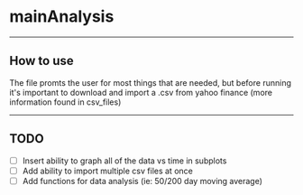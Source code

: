 # mainAnalysis
---
## How to use
The file promts the user for most things that are needed, but before running it's important to download and import a .csv from yahoo finance (more information found in csv_files)

---
## TODO
- [ ] Insert ability to graph all of the data vs time in subplots
- [ ] Add ability to import multiple csv files at once
- [ ] Add functions for data analysis (ie: 50/200 day moving average)
